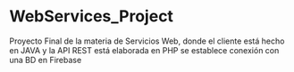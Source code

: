 # WebServices_Project
Proyecto Final de la materia de Servicios Web, donde el cliente está hecho en JAVA y la API REST está elaborada en PHP
se establece conexión con una BD en Firebase
